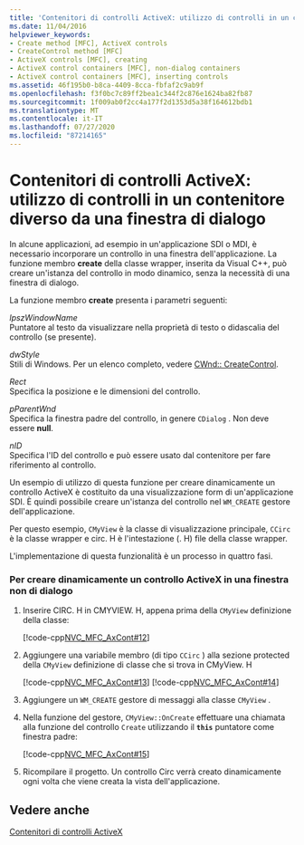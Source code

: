 ```yaml
---
title: 'Contenitori di controlli ActiveX: utilizzo di controlli in un contenitore diverso da una finestra di dialogo'
ms.date: 11/04/2016
helpviewer_keywords:
- Create method [MFC], ActiveX controls
- CreateControl method [MFC]
- ActiveX controls [MFC], creating
- ActiveX control containers [MFC], non-dialog containers
- ActiveX control containers [MFC], inserting controls
ms.assetid: 46f195b0-b8ca-4409-8cca-fbfaf2c9ab9f
ms.openlocfilehash: f3f0bc7c89ff2bea1c344f2c876e1624ba82fb87
ms.sourcegitcommit: 1f009ab0f2cc4a177f2d1353d5a38f164612bdb1
ms.translationtype: MT
ms.contentlocale: it-IT
ms.lasthandoff: 07/27/2020
ms.locfileid: "87214165"
---
```

# <a name="activex-control-containers-using-controls-in-a-non-dialog-container"></a>Contenitori di controlli ActiveX: utilizzo di controlli in un contenitore diverso da una finestra di dialogo

In alcune applicazioni, ad esempio in un'applicazione SDI o MDI, è necessario incorporare un controllo in una finestra dell'applicazione. La funzione membro **create** della classe wrapper, inserita da Visual C++, può creare un'istanza del controllo in modo dinamico, senza la necessità di una finestra di dialogo.

La funzione membro **create** presenta i parametri seguenti:

*lpszWindowName*<br/>
Puntatore al testo da visualizzare nella proprietà di testo o didascalia del controllo (se presente).

*dwStyle*<br/>
Stili di Windows. Per un elenco completo, vedere [CWnd:: CreateControl](reference/cwnd-class.md#createcontrol).

*Rect*<br/>
Specifica la posizione e le dimensioni del controllo.

*pParentWnd*<br/>
Specifica la finestra padre del controllo, in genere `CDialog` . Non deve essere **null**.

*nID*<br/>
Specifica l'ID del controllo e può essere usato dal contenitore per fare riferimento al controllo.

Un esempio di utilizzo di questa funzione per creare dinamicamente un controllo ActiveX è costituito da una visualizzazione form di un'applicazione SDI. È quindi possibile creare un'istanza del controllo nel `WM_CREATE` gestore dell'applicazione.

Per questo esempio, `CMyView` è la classe di visualizzazione principale, `CCirc` è la classe wrapper e circ. H è l'intestazione (. H) file della classe wrapper.

L'implementazione di questa funzionalità è un processo in quattro fasi.

### <a name="to-dynamically-create-an-activex-control-in-a-non-dialog-window"></a>Per creare dinamicamente un controllo ActiveX in una finestra non di dialogo

1. Inserire CIRC. H in CMYVIEW. H, appena prima della `CMyView` definizione della classe:

   [!code-cpp[NVC_MFC_AxCont#12](codesnippet/cpp/activex-control-containers-using-controls-in-a-non-dialog-container_1.h)]

1. Aggiungere una variabile membro (di tipo `CCirc` ) alla sezione protected della `CMyView` definizione di classe che si trova in CMyView. H

   [!code-cpp[NVC_MFC_AxCont#13](codesnippet/cpp/activex-control-containers-using-controls-in-a-non-dialog-container_2.h)]
    [!code-cpp[NVC_MFC_AxCont#14](codesnippet/cpp/activex-control-containers-using-controls-in-a-non-dialog-container_3.h)]

1. Aggiungere un `WM_CREATE` gestore di messaggi alla classe `CMyView` .

1. Nella funzione del gestore, `CMyView::OnCreate` effettuare una chiamata alla funzione del controllo `Create` utilizzando il **`this`** puntatore come finestra padre:

   [!code-cpp[NVC_MFC_AxCont#15](codesnippet/cpp/activex-control-containers-using-controls-in-a-non-dialog-container_4.cpp)]

1. Ricompilare il progetto. Un controllo Circ verrà creato dinamicamente ogni volta che viene creata la vista dell'applicazione.

## <a name="see-also"></a>Vedere anche

[Contenitori di controlli ActiveX](activex-control-containers.md)

